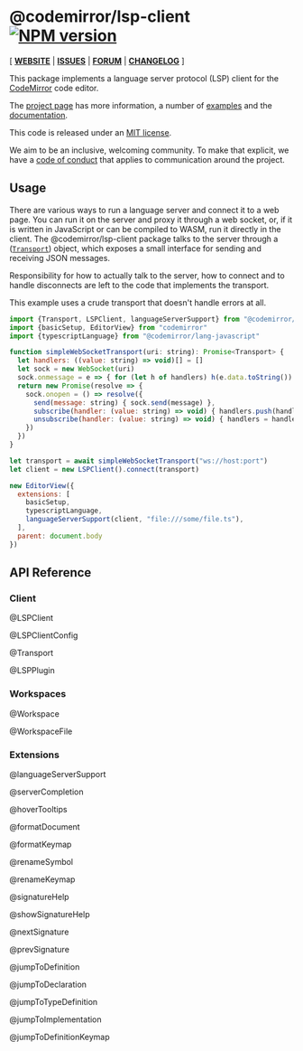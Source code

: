 <!-- NOTE: README.md is generated from src/README.md -->

# @codemirror/lsp-client [![NPM version](https://img.shields.io/npm/v/@codemirror/lsp-client.svg)](https://www.npmjs.org/package/@codemirror/lsp-client)

[ [**WEBSITE**](https://codemirror.net/) | [**ISSUES**](https://github.com/codemirror/dev/issues) | [**FORUM**](https://discuss.codemirror.net/c/v6/) | [**CHANGELOG**](https://github.com/codemirror/lsp-client/blob/main/CHANGELOG.md) ]

This package implements a language server protocol (LSP) client for
the [CodeMirror](https://codemirror.net/) code editor.

The [project page](https://codemirror.net/) has more information, a
number of [examples](https://codemirror.net/examples/) and the
[documentation](https://codemirror.net/docs/).

This code is released under an
[MIT license](https://github.com/codemirror/lsp-server/tree/main/LICENSE).

We aim to be an inclusive, welcoming community. To make that explicit,
we have a [code of
conduct](http://contributor-covenant.org/version/1/1/0/) that applies
to communication around the project.

## Usage

There are various ways to run a language server and connect it to a
web page. You can run it on the server and proxy it through a web
socket, or, if it is written in JavaScript or can be compiled to WASM,
run it directly in the client. The @codemirror/lsp-client package
talks to the server through a ([`Transport`](#lsp-client.Transport))
object, which exposes a small interface for sending and receiving JSON
messages.

Responsibility for how to actually talk to the server, how to connect
and to handle disconnects are left to the code that implements the
transport.

This example uses a crude transport that doesn't handle errors at all.


```javascript
import {Transport, LSPClient, languageServerSupport} from "@codemirror/lsp-client"
import {basicSetup, EditorView} from "codemirror"
import {typescriptLanguage} from "@codemirror/lang-javascript"

function simpleWebSocketTransport(uri: string): Promise<Transport> {
  let handlers: ((value: string) => void)[] = []
  let sock = new WebSocket(uri)
  sock.onmessage = e => { for (let h of handlers) h(e.data.toString()) }
  return new Promise(resolve => {
    sock.onopen = () => resolve({
      send(message: string) { sock.send(message) },
      subscribe(handler: (value: string) => void) { handlers.push(handler) },
      unsubscribe(handler: (value: string) => void) { handlers = handlers.filter(h => h != handler) }
    })
  })
}

let transport = await simpleWebSocketTransport("ws://host:port")
let client = new LSPClient().connect(transport)

new EditorView({
  extensions: [
    basicSetup,
    typescriptLanguage,
    languageServerSupport(client, "file:///some/file.ts"),
  ],
  parent: document.body
})
```

## API Reference

### Client

@LSPClient

@LSPClientConfig

@Transport

@LSPPlugin

### Workspaces

@Workspace

@WorkspaceFile

### Extensions

@languageServerSupport

@serverCompletion

@hoverTooltips

@formatDocument

@formatKeymap

@renameSymbol

@renameKeymap

@signatureHelp

@showSignatureHelp

@nextSignature

@prevSignature

@jumpToDefinition

@jumpToDeclaration

@jumpToTypeDefinition

@jumpToImplementation

@jumpToDefinitionKeymap
